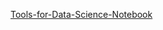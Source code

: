 [Tools-for-Data-Science-Notebook](https://github.com/Evanjager/Tools-for-Data-Science-Notebook/blob/main/DataScienceEcosystem.ipynb)
